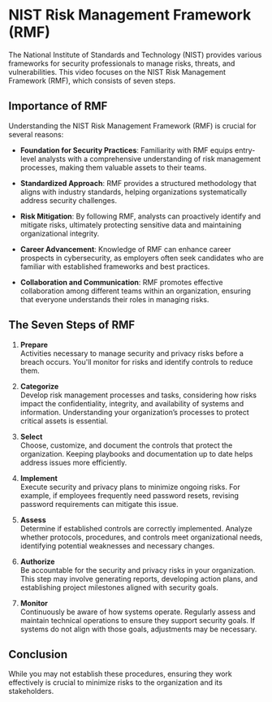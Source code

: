 # NIST Risk Management Framework (RMF)

The National Institute of Standards and Technology (NIST) provides various frameworks for security professionals to manage risks, threats, and vulnerabilities. This video focuses on the NIST Risk Management Framework (RMF), which consists of seven steps.

## Importance of RMF
Understanding the NIST Risk Management Framework (RMF) is crucial for several reasons:

- **Foundation for Security Practices**: Familiarity with RMF equips entry-level analysts with a comprehensive understanding of risk management processes, making them valuable assets to their teams.

- **Standardized Approach**: RMF provides a structured methodology that aligns with industry standards, helping organizations systematically address security challenges.

- **Risk Mitigation**: By following RMF, analysts can proactively identify and mitigate risks, ultimately protecting sensitive data and maintaining organizational integrity.

- **Career Advancement**: Knowledge of RMF can enhance career prospects in cybersecurity, as employers often seek candidates who are familiar with established frameworks and best practices.

- **Collaboration and Communication**: RMF promotes effective collaboration among different teams within an organization, ensuring that everyone understands their roles in managing risks.

## The Seven Steps of RMF
1. **Prepare**  
   Activities necessary to manage security and privacy risks before a breach occurs. You'll monitor for risks and identify controls to reduce them.

2. **Categorize**  
   Develop risk management processes and tasks, considering how risks impact the confidentiality, integrity, and availability of systems and information. Understanding your organization’s processes to protect critical assets is essential.

3. **Select**  
   Choose, customize, and document the controls that protect the organization. Keeping playbooks and documentation up to date helps address issues more efficiently.

4. **Implement**  
   Execute security and privacy plans to minimize ongoing risks. For example, if employees frequently need password resets, revising password requirements can mitigate this issue.

5. **Assess**  
   Determine if established controls are correctly implemented. Analyze whether protocols, procedures, and controls meet organizational needs, identifying potential weaknesses and necessary changes.

6. **Authorize**  
   Be accountable for the security and privacy risks in your organization. This step may involve generating reports, developing action plans, and establishing project milestones aligned with security goals.

7. **Monitor**  
   Continuously be aware of how systems operate. Regularly assess and maintain technical operations to ensure they support security goals. If systems do not align with those goals, adjustments may be necessary.

## Conclusion
While you may not establish these procedures, ensuring they work effectively is crucial to minimize risks to the organization and its stakeholders.
